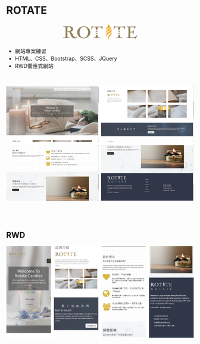 # ROTATE
<p align="center">
  <img width="200" src="https://github.com/bobo6389/bobo20221003/blob/main/Rotate/assets/images/logo-2.png">
</p>

- 網站專案練習
- HTML、CSS、Bootstrap、SCSS、JQuery
- RWD響應式網站

</br>

![image](https://github.com/bobo6389/bobo20221003/blob/main/Rotate/assets/images/windows.png)

</br>
</br>

## RWD
![image](https://github.com/bobo6389/bobo20221003/blob/main/Rotate/assets/images/mobile.png)
